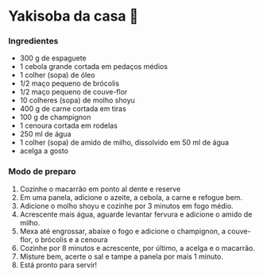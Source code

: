 # Yakisoba da casa :meat_on_bone:

### Ingredientes



- 300 g de espaguete
- 1 cebola grande cortada em pedaços médios
- 1 colher (sopa) de óleo
- 1/2 maço pequeno de brócolis
- 1/2 maço pequeno de couve-flor
- 10 colheres (sopa) de molho shoyu
- 400 g de carne cortada em tiras
- 100 g de champignon
- 1 cenoura cortada em rodelas
- 250 ml de água
- 1 colher (sopa) de amido de milho, dissolvido em 50 ml de água
- acelga a gosto

### Modo de preparo

1. Cozinhe o macarrão em ponto al dente e reserve
2. Em uma panela, adicione o azeite, a cebola, a carne e refogue bem.
3. Adicione o molho shoyu e cozinhe por 3 minutos em fogo médio.
4. Acrescente mais água, aguarde levantar fervura e adicione o amido de milho.
5. Mexa até engrossar, abaixe o fogo e adicione o champignon, a couve-flor, o brócolis e a cenoura
6. Cozinhe por 8 minutos e acrescente, por último, a acelga e o macarrão.
7. Misture bem, acerte o sal e tampe a panela por mais 1 minuto.
8. Está pronto para servir!


